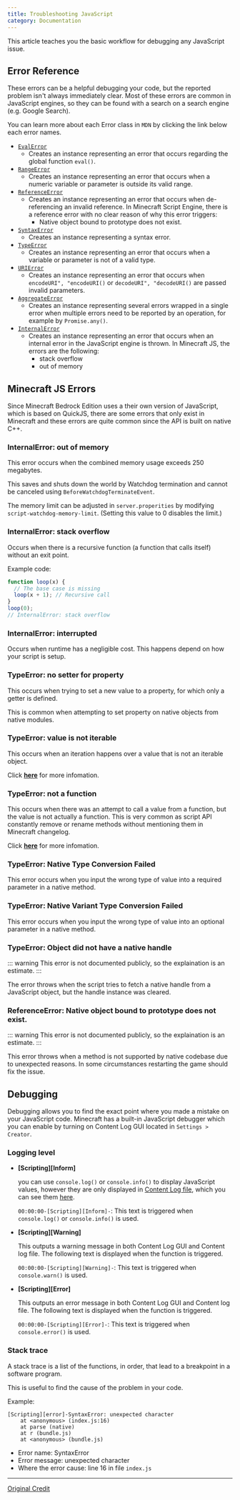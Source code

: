 ```yaml
---
title: Troubleshooting JavaScript
category: Documentation
---
```


This article teaches you the basic workflow for debugging any JavaScript issue.

## Error Reference

These errors can be a helpful debugging your code, but the reported problem isn't always immediately clear. Most of these errors are common in JavaScript engines, so they can be found with a search on a search engine (e.g. Google Search).

You can learn more about each Error class in `MDN` by clicking the link below each error names.

- [`EvalError`](https://developer.mozilla.org/en-US/docs/Web/JavaScript/Reference/Global_Objects/EvalError)
  - Creates an instance representing an error that occurs regarding the global function `eval()`.
- [`RangeError`](https://developer.mozilla.org/en-US/docs/Web/JavaScript/Reference/Global_Objects/RangeError)
  - Creates an instance representing an error that occurs when a numeric variable or parameter is outside its valid range.
- [`ReferenceError`](https://developer.mozilla.org/en-US/docs/Web/JavaScript/Reference/Global_Objects/ReferenceError)
  - Creates an instance representing an error that occurs when de-referencing an invalid reference. In Minecraft Script Engine, there is a reference error with no clear reason of why this error triggers:
    - Native object bound to prototype does not exist.
- [`SyntaxError`](https://developer.mozilla.org/en-US/docs/Web/JavaScript/Reference/Global_Objects/SyntaxError)
  - Creates an instance representing a syntax error.
- [`TypeError`](https://developer.mozilla.org/en-US/docs/Web/JavaScript/Reference/Global_Objects/TypeError)
  - Creates an instance representing an error that occurs when a variable or parameter is not of a valid type.
- [`URIError`](https://developer.mozilla.org/en-US/docs/Web/JavaScript/Reference/Global_Objects/URIError)
  - Creates an instance representing an error that occurs when `encodeURI", "encodeURI()` or `decodeURI", "decodeURI()` are passed invalid parameters.
- [`AggregateError`](https://developer.mozilla.org/en-US/docs/Web/JavaScript/Reference/Global_Objects/AggregateError)
  - Creates an instance representing several errors wrapped in a single error when multiple errors need to be reported by an operation, for example by `Promise.any()`.
- [`InternalError`](https://developer.mozilla.org/en-US/docs/Web/JavaScript/Reference/Global_Objects/InternalError)
  - Creates an instance representing an error that occurs when an internal error in the JavaScript engine is thrown. In Minecraft JS, the errors are the following:
    - stack overflow
    - out of memory

## Minecraft JS Errors

Since Minecraft Bedrock Edition uses a their own version of JavaScript, which is based on QuickJS, there are some errors that only exist in Minecraft and these errors are quite common since the API is built on native C++.

### InternalError: out of memory

This error occurs when the combined memory usage exceeds 250 megabytes.

This saves and shuts down the world by Watchdog termination and cannot be canceled using `BeforeWatchdogTerminateEvent`.

The memory limit can be adjusted in `server.properities` by modifying `script-watchdog-memory-limit`. (Setting this value to 0 disables the limit.)

### InternalError: stack overflow

Occurs when there is a recursive function (a function that calls itself) without an exit point.

Example code:

```js
function loop(x) {
  // The base case is missing
  loop(x + 1); // Recursive call
}
loop(0);
// InternalError: stack overflow
```

### InternalError: interrupted
 
Occurs when runtime has a negligible cost. This happens depend on how your script is setup.

### TypeError: no setter for property

This occurs when trying to set a new value to a property, for which only a getter is defined.

This is common when attempting to set property on native objects from native modules.

### TypeError: value is not iterable

This occurs when an iteration happens over a value that is not an iterable object.

Click [**here**](https://developer.mozilla.org/en-US/docs/Web/JavaScript/Reference/Errors/is_not_iterable) for more infomation.

### TypeError: not a function

This occurs when there was an attempt to call a value from a function, but the value is not actually a function. This is very common as script API constantly remove or rename methods without mentioning them in Minecraft changelog.

Click [**here**](https://developer.mozilla.org/en-US/docs/Web/JavaScript/Reference/Errors/Not_a_function) for more infomation.

### TypeError: Native Type Conversion Failed

This error occurs when you input the wrong type of value into a required parameter in a native method.

### TypeError: Native Variant Type Conversion Failed

This error occurs when you input the wrong type of value into an optional parameter in a native method.

### TypeError: Object did not have a native handle

::: warning
This error is not documented publicly, so the explaination is an estimate. 
:::

The error throws when the script tries to fetch a native handle from a JavaScript object, but the handle instance was cleared.

### ReferenceError: Native object bound to prototype does not exist.

::: warning
This error is not documented publicly, so the explaination is an estimate. 
:::

This error throws when a method is not supported by native codebase due to unexpected reasons. In some circumstances restarting the game should fix the issue.

## Debugging

Debugging allows you to find the exact point where you made a mistake on your JavaScript code. Minecraft has a built-in JavaScript debugger which you can enable by turning on Content Log GUI located in `Settings > Creator`.

### Logging level

- **[Scripting][Inform]**

  you can use `console.log()` or `console.info()` to display JavaScript values, however they are only displayed in [Content Log file](https://wiki.bedrock.dev/guide/troubleshooting.html#content-log-file), which you can see them [here](https://wiki.bedrock.dev/guide/troubleshooting.html#content-log-file).

  `00:00:00-[Scripting][Inform]-`: This text is triggered when `console.log()` or `console.info()` is used.

- **[Scripting][Warning]**

  This outputs a warning message in both Content Log GUI and Content log file. The following text is displayed when the function is triggered.

  `00:00:00-[Scripting][Warning]-`: This text is triggered when `console.warn()` is used.

- **[Scripting][Error]**

  This outputs an error message in both Content Log GUI and Content log file. The following text is displayed when the function is triggered.

  `00:00:00-[Scripting][Error]-`: This text is triggered when `console.error()` is used.

### Stack trace

A stack trace is a list of the functions, in order, that lead to a breakpoint in a software program.

This is useful to find the cause of the problem in your code.

Example:

```
[Scripting][error]-SyntaxError: unexpected character
    at <anonymous> (index.js:16)
    at parse (native)
    at r (bundle.js)
    at <anonymous> (bundle.js)
```
- Error name: SyntaxError
- Error message: unexpected character
- Where the error cause: line 16 in file `index.js` 


---

[Original Credit](https://github.com/JaylyDev/ScriptAPI/blob/main/docs/JavaScript/Error.md)